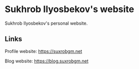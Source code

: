 # Sukhrob Ilyosbekov's website
Sukhrob Ilyosbekov's personal website.

## Links
Profile website: https://suxrobgm.net

Blog website: https://blog.suxrobgm.net
